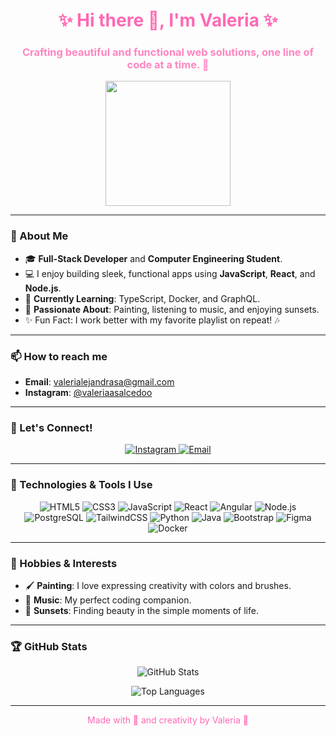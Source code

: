 <h1 align="center" style="color: #ff69b4;">✨ Hi there 👋, I'm Valeria ✨</h1>
<h3 align="center" style="color: #ff85c0;">Crafting beautiful and functional web solutions, one line of code at a time. 🌸</h3>

<p align="center">
  <img src="https://media.giphy.com/media/LpaF4cW6gIBrjQUbn9/giphy.gif" width="200" />
</p>

---

### 🌸 About Me
- 🎓 **Full-Stack Developer** and **Computer Engineering Student**.  
- 💻 I enjoy building sleek, functional apps using **JavaScript**, **React**, and **Node.js**.  
- 🌱 **Currently Learning**: TypeScript, Docker, and GraphQL.  
- 🌅 **Passionate About**: Painting, listening to music, and enjoying sunsets.  
- ✨ Fun Fact: I work better with my favorite playlist on repeat! 🎶

---

### 📫 How to reach me
- **Email**: [valerialejandrasa@gmail.com](mailto:valerialejandrasa@gmail.com)  
- **Instagram**: [@valeriaasalcedoo](https://instagram.com/valeriaasalcedoo)  

---

### 💖 Let's Connect!
<p align="center">
  <a href="https://instagram.com/valeriaasalcedoo" target="_blank">
    <img src="https://img.shields.io/badge/Instagram-%23E4405F?logo=instagram&logoColor=white&style=for-the-badge" alt="Instagram"/>
  </a>
  <a href="mailto:valerialejandrasa@gmail.com" target="_blank">
    <img src="https://img.shields.io/badge/Email-%23D14836?logo=gmail&logoColor=white&style=for-the-badge" alt="Email"/>
  </a>
</p>

---

### 🌟 Technologies & Tools I Use
<p align="center">
  <img src="https://img.shields.io/badge/HTML-%23E34F26?style=for-the-badge&logo=html5&logoColor=white" alt="HTML5" />
  <img src="https://img.shields.io/badge/CSS-%231572B6?style=for-the-badge&logo=css3&logoColor=white" alt="CSS3" />
  <img src="https://img.shields.io/badge/JavaScript-%23F7DF1E?style=for-the-badge&logo=javascript&logoColor=black" alt="JavaScript" />
  <img src="https://img.shields.io/badge/React-%2361DAFB?style=for-the-badge&logo=react&logoColor=black" alt="React" />
  <img src="https://img.shields.io/badge/Angular-%23DD0031?style=for-the-badge&logo=angular&logoColor=white" alt="Angular" />
  <img src="https://img.shields.io/badge/Node.js-%23339933?style=for-the-badge&logo=node.js&logoColor=white" alt="Node.js" />
  <img src="https://img.shields.io/badge/PostgreSQL-%23316192?style=for-the-badge&logo=postgresql&logoColor=white" alt="PostgreSQL" />
  <img src="https://img.shields.io/badge/TailwindCSS-%2338B2AC?style=for-the-badge&logo=tailwind-css&logoColor=white" alt="TailwindCSS" />
  <img src="https://img.shields.io/badge/Python-%233776AB?style=for-the-badge&logo=python&logoColor=white" alt="Python" />
  <img src="https://img.shields.io/badge/Java-%23ED8B00?style=for-the-badge&logo=java&logoColor=white" alt="Java" />
  <img src="https://img.shields.io/badge/Bootstrap-%23563D7C?style=for-the-badge&logo=bootstrap&logoColor=white" alt="Bootstrap" />
  <img src="https://img.shields.io/badge/Figma-%23F24E1E?style=for-the-badge&logo=figma&logoColor=white" alt="Figma" />
  <img src="https://img.shields.io/badge/Docker-%232496ED?style=for-the-badge&logo=docker&logoColor=white" alt="Docker" />
</p>

---

### 🎨 Hobbies & Interests
- 🖌️ **Painting**: I love expressing creativity with colors and brushes.  
- 🎵 **Music**: My perfect coding companion.  
- 🌅 **Sunsets**: Finding beauty in the simple moments of life.  

---

### 🏆 GitHub Stats
<p align="center">
  <img src="https://github-readme-stats.vercel.app/api?username=valeriaasalcedoo&show_icons=true&theme=dracula" alt="GitHub Stats" />
</p>
<p align="center">
  <img src="https://github-readme-stats.vercel.app/api/top-langs/?username=valeriaasalcedoo&layout=compact&theme=dracula" alt="Top Languages" />
</p>

---

<p align="center" style="color: #ff69b4;">
  Made with 💖 and creativity by Valeria 🌸
</p>
